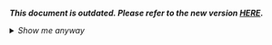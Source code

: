 _**This document is outdated. Please refer to the new version [HERE](https://github.com/oneworldmarket/idibu-api/blob/master/webservices/advert-management/advert-management-webservice.md).**_

<details>
 <summary><i>Show me anyway</i></summary>
	
<p>Method returns all adverts for client, you can use both POST and GET methods</p>
<h1 class="p1">Parameters</h1>
<table cellpadding="2" cellspacing="0" class="t1" width="1099.0">
	<thead>
		<tr>
			<th class="td1" scope="col" valign="middle">
				<p class="p1"><b>Parameter Name</b></p>
			</th>
			<th class="td2" scope="col" valign="middle">
				<p class="p1"><b>Required?</b></p>
			</th>
			<th class="td3" scope="col" valign="middle">
				<p class="p1"><b>Notes</b></p>
			</th>
		</tr>
	</thead>
	<tbody>
		<tr>
			<td class="td1" valign="middle">
				<p class="p2">offset</p>
			</td>
			<td class="td2" valign="middle">
				<p class="p2">No</p>
			</td>
			<td class="td3" valign="middle">
				<p class="p2">Numeric offset from where to fetch adverts; default is 0.</p>
			</td>
		</tr>
		<tr>
			<td class="td1" valign="middle">
				<p class="p2">count</p>
			</td>
			<td class="td2" valign="middle">
				<p class="p2">No</p>
			</td>
			<td class="td3" valign="middle">
				<p class="p2">Number of adverts to return in the response; default is 10, maximum is 100 (use multiple requests with offset to obtain higher amounts).</p>
			</td>
		</tr>
		<tr>
			<td class="td1" valign="middle">
				<p class="p2">from_date</p>
			</td>
			<td class="td2" valign="middle">
				<p class="p2">No</p>
			</td>
			<td class="td3" valign="middle">
				<p class="p2">Date at or after which adverts were posted; format: yyyy-mm-dd OR yyyy-mm-dd HH:MM:SS.</p>
			</td>
		</tr>
		<tr>
			<td class="td1" valign="middle">
				<p class="p2">to_date</p>
			</td>
			<td class="td2" valign="middle">
				<p class="p2">No</p>
			</td>
			<td class="td3" valign="middle">
				<p class="p2">Date at or before which adverts were posted; format: yyyy-mm-dd OR yyyy-mm-dd HH:MM:SS</p>
			</td>
		</tr>
		<tr>
			<td class="td1" valign="middle">
				<p class="p2">sender</p>
			</td>
			<td class="td2" valign="middle">
				<p class="p2">No</p>
			</td>
			<td class="td3" valign="middle">
				<p class="p2">Filter by sender id.</p>
			</td>
		</tr>
		<tr>
			<td class="td1" valign="middle">
				<p class="p2">board</p>
			</td>
			<td class="td2" valign="middle">
				<p class="p2">No</p>
			</td>
			<td class="td3" valign="middle">
				<p class="p2">Filter by job board id.</p>
			</td>
		</tr>
		<tr>
			<td class="td1" valign="middle">
				job-id</td>
			<td class="td2" valign="middle">
				No</td>
			<td class="td3" valign="middle">
				<p>Filter by job id; multiple allowed, comma separated.</p>
			</td>
		</tr>
		<tr>
			<td class="td1" valign="middle">
				<p class="p2">reference</p>
			</td>
			<td class="td2" valign="middle">
				<p class="p2">No</p>
			</td>
			<td class="td3" valign="middle">
				<p class="p2">Filter by Job Reference.</p>
			</td>
		</tr>
		<tr>
			<td class="td1" valign="middle">
				<p class="p2">title</p>
			</td>
			<td class="td2" valign="middle">
				<p class="p2">No</p>
			</td>
			<td class="td3" valign="middle">
				<p class="p2">TFilter by Job Title.</p>
			</td>
		</tr>
		<tr>
			<td class="td1" valign="middle">
				<p class="p2">title-or-reference</p>
			</td>
			<td class="td2" valign="middle">
				<p class="p2">No</p>
			</td>
			<td class="td3" valign="middle">
				<p class="p2">Filter by Job Title or Job Reference (the string can match either).</p>
			</td>
		</tr>
		<tr>
			<td class="td1" valign="middle">order</p>
			</td>
			<td class="td2" valign="middle">
				<p class="p2">No</p>
			</td>
			<td class="td3" valign="middle">
	<p class="p2"><code>date-asc</code> or <code>date-desc</code> options available</p>
			</td>
		</tr>
		<tr>
			<td class="td1" valign="middle">format</p>
			</td>
			<td class="td2" valign="middle">
				<p class="p2">No</p>
			</td>
			<td class="td3" valign="middle">
	<p class="p2">Possible values:<ul><li><code>count-jobs</code> - shows just the number of the jobs matching query criteria without any additional tags</li><li><code>details-live</code> - displays detailed info about each job's parameters</p>
			</td>
		</tr>
	</tbody>
</table>
<h1 class="p3">Example</h1>
<h2>Request</h2>
<pre><code>http://ws.idibu.com/ws/rest/v1/adverts/all/?hash=[your hash]&sender=529&offset=10&count=1&from_date=2011-09-14&to_date=2011-10-22</code></pre>
<h2>Response</h2>
<pre><code type="xml">
&lt;idibu generator=&quot;idibu&quot; version=&quot;1.0&quot;&gt;
    &lt;response&gt;
        &lt;adverts&gt;
            &lt;advert&gt;
                &lt;id&gt;103971&lt;/id&gt;
                &lt;creation_date&gt;2011-11-07 17:53:28&lt;/creation_date&gt;
                &lt;expiry_date&gt;2011-12-07 00:00:01&lt;/expiry_date&gt;
                &lt;sender&gt;
                    &lt;id&gt;524&lt;/id&gt;
                    &lt;firstname&gt;Alice&lt;/firstname&gt;
                    &lt;lastname&gt;Wonderland&lt;/lastname&gt;
                    &lt;email&gt;mail@example.com&lt;/email&gt;
                &lt;/sender&gt;
                &lt;job&gt;
                    &lt;id&gt;33029844&lt;/id&gt;&lt;title&gt;&lt;/title&gt;
                    &lt;reference&gt;IJHW020897&lt;/reference&gt;
                &lt;/job&gt;
                &lt;aptrack&gt;
                    &lt;total&gt;0&lt;/total&gt;
                    &lt;unread&gt;0&lt;/unread&gt;
                &lt;/aptrack&gt;
                &lt;posting&gt;
                    &lt;success&gt;8&lt;/success&gt;
                    &lt;update&gt;0&lt;/update&gt;
                    &lt;fail&gt;0&lt;/fail&gt;
                    &lt;pending&gt;0&lt;/pending&gt;
                    &lt;delete&gt;0&lt;/delete&gt;
                &lt;/posting&gt;
            &lt;/advert&gt;
            &lt;advert&gt;
                &lt;id&gt;103875&lt;/id&gt;
                &lt;creation_date&gt;2011-11-07 12:09:01&lt;/creation_date&gt;
                &lt;expiry_date&gt;2011-12-05 00:00:01&lt;/expiry_date&gt;
                &lt;sender&gt;
                    &lt;id&gt;924&lt;/id&gt;
                    &lt;firstname&gt;Mayra&lt;/firstname&gt;
                    &lt;lastname&gt;Maxwell&lt;/lastname&gt;
                    &lt;email&gt;mail@example.com&lt;/email&gt;
                &lt;/sender&gt;
                &lt;job&gt;
                    &lt;id&gt;33029813&lt;/id&gt;&lt;title&gt;&lt;/title&gt;
                    &lt;reference&gt;HVCW020878&lt;/reference&gt;
                &lt;/job&gt;
                &lt;aptrack&gt;
                    &lt;total&gt;25&lt;/total&gt;
                    &lt;unread&gt;25&lt;/unread&gt;
                &lt;/aptrack&gt;
                &lt;posting&gt;
                    &lt;success&gt;6&lt;/success&gt;
                    &lt;update&gt;0&lt;/update&gt;
                    &lt;fail&gt;0&lt;/fail&gt;
                    &lt;pending&gt;0&lt;/pending&gt;
                    &lt;delete&gt;0&lt;/delete&gt;
                &lt;/posting&gt;
            &lt;/advert&gt;
            &lt;advert&gt;
                &lt;id&gt;103834&lt;/id&gt;
                &lt;creation_date&gt;2011-11-07 11:28:02&lt;/creation_date&gt;
                &lt;expiry_date&gt;2011-11-30 00:00:01&lt;/expiry_date&gt;
                &lt;sender&gt;
                    &lt;id&gt;470&lt;/id&gt;
                    &lt;firstname&gt;Calene&lt;/firstname&gt;
                    &lt;lastname&gt;Cibrock&lt;/lastname&gt;
                    &lt;email&gt;mail@example.com&lt;/email&gt;
                &lt;/sender&gt;
                &lt;job&gt;
                    &lt;id&gt;33029634&lt;/id&gt;&lt;title&gt;&lt;/title&gt;
                    &lt;reference&gt;CHYW020122&lt;/reference&gt;
                &lt;/job&gt;
                &lt;aptrack&gt;
                    &lt;total&gt;12&lt;/total&gt;
                    &lt;unread&gt;12&lt;/unread&gt;
                &lt;/aptrack&gt;
                &lt;posting&gt;
                    &lt;success&gt;0&lt;/success&gt;
                    &lt;update&gt;0&lt;/update&gt;
                    &lt;fail&gt;0&lt;/fail&gt;
                    &lt;pending&gt;0&lt;/pending&gt;
                    &lt;delete&gt;7&lt;/delete&gt;
                &lt;/posting&gt;
            &lt;/advert&gt;
            &lt;advert&gt;
                &lt;id&gt;103832&lt;/id&gt;
                &lt;creation_date&gt;2011-11-07 11:26:02&lt;/creation_date&gt;
                &lt;expiry_date&gt;2011-12-05 00:00:01&lt;/expiry_date&gt;
                &lt;sender&gt;
                    &lt;id&gt;563&lt;/id&gt;
                    &lt;firstname&gt;Ahanna&lt;/firstname&gt;
                    &lt;lastname&gt;Dask&lt;/lastname&gt;
                    &lt;email&gt;mail@example.com&lt;/email&gt;
                &lt;/sender&gt;
                &lt;job&gt;
                    &lt;id&gt;33029600&lt;/id&gt;&lt;title&gt;&lt;/title&gt;
                    &lt;reference&gt;JMSW020861&lt;/reference&gt;
                &lt;/job&gt;
                &lt;aptrack&gt;
                    &lt;total&gt;23&lt;/total&gt;
                    &lt;unread&gt;23&lt;/unread&gt;
                &lt;/aptrack&gt;
                &lt;posting&gt;
                    &lt;success&gt;6&lt;/success&gt;
                    &lt;update&gt;0&lt;/update&gt;
                    &lt;fail&gt;0&lt;/fail&gt;
                    &lt;pending&gt;0&lt;/pending&gt;
                    &lt;delete&gt;6&lt;/delete&gt;
                &lt;/posting&gt;
            &lt;/advert&gt;
            &lt;advert&gt;
                &lt;id&gt;103767&lt;/id&gt;
                &lt;creation_date&gt;2011-11-04 17:39:02&lt;/creation_date&gt;
                &lt;expiry_date&gt;2011-12-02 00:00:01&lt;/expiry_date&gt;
                &lt;sender&gt;
                    &lt;id&gt;1194&lt;/id&gt;
                    &lt;firstname&gt;Rebecca&lt;/firstname&gt;
                    &lt;lastname&gt;Grim&lt;/lastname&gt;
                    &lt;email&gt;mail@example.com&lt;/email&gt;
                &lt;/sender&gt;
                &lt;job&gt;
                    &lt;id&gt;33029799&lt;/id&gt;&lt;title&gt;&lt;/title&gt;
                    &lt;reference&gt;BEXW020895&lt;/reference&gt;
                &lt;/job&gt;
                &lt;aptrack&gt;
                    &lt;total&gt;26&lt;/total&gt;
                    &lt;unread&gt;26&lt;/unread&gt;
                &lt;/aptrack&gt;
                &lt;posting&gt;
                    &lt;success&gt;7&lt;/success&gt;
                    &lt;update&gt;0&lt;/update&gt;
                    &lt;fail&gt;0&lt;/fail&gt;
                    &lt;pending&gt;0&lt;/pending&gt;
                    &lt;delete&gt;0&lt;/delete&gt;
                &lt;/posting&gt;
            &lt;/advert&gt;
            &lt;advert&gt;
                &lt;id&gt;103764&lt;/id&gt;
                &lt;creation_date&gt;2011-11-04 17:34:19&lt;/creation_date&gt;
                &lt;expiry_date&gt;2011-12-02 00:00:01&lt;/expiry_date&gt;
                &lt;sender&gt;
                    &lt;id&gt;1194&lt;/id&gt;
                    &lt;firstname&gt;Rebecca&lt;/firstname&gt;
                    &lt;lastname&gt;Grim&lt;/lastname&gt;
                    &lt;email&gt;mail@example.com&lt;/email&gt;
                &lt;/sender&gt;
                &lt;job&gt;
                    &lt;id&gt;33029798&lt;/id&gt;&lt;title&gt;&lt;/title&gt;
                    &lt;reference&gt;BEXW020894&lt;/reference&gt;
                &lt;/job&gt;
                &lt;aptrack&gt;
                    &lt;total&gt;62&lt;/total&gt;
                    &lt;unread&gt;62&lt;/unread&gt;
                &lt;/aptrack&gt;
                &lt;posting&gt;
                    &lt;success&gt;7&lt;/success&gt;
                    &lt;update&gt;0&lt;/update&gt;
                    &lt;fail&gt;0&lt;/fail&gt;
                    &lt;pending&gt;0&lt;/pending&gt;
                    &lt;delete&gt;0&lt;/delete&gt;
                &lt;/posting&gt;
            &lt;/advert&gt;
            &lt;advert&gt;
                &lt;id&gt;103742&lt;/id&gt;
                &lt;creation_date&gt;2011-11-04 16:36:30&lt;/creation_date&gt;
                &lt;expiry_date&gt;2011-12-02 00:00:01&lt;/expiry_date&gt;
                &lt;sender&gt;
                    &lt;id&gt;468&lt;/id&gt;
                    &lt;firstname&gt;Errinaya &lt;/firstname&gt;
                    &lt;lastname&gt;Badek&lt;/lastname&gt;
                    &lt;email&gt;mail@example.com&lt;/email&gt;
                &lt;/sender&gt;
                &lt;job&gt;
                    &lt;id&gt;33029794&lt;/id&gt;&lt;title&gt;&lt;/title&gt;
                    &lt;reference&gt;MCDW020742&lt;/reference&gt;
                &lt;/job&gt;
                &lt;aptrack&gt;
                    &lt;total&gt;6&lt;/total&gt;
                    &lt;unread&gt;6&lt;/unread&gt;
                &lt;/aptrack&gt;
                &lt;posting&gt;
                    &lt;success&gt;6&lt;/success&gt;
                    &lt;update&gt;0&lt;/update&gt;
                    &lt;fail&gt;1&lt;/fail&gt;
                    &lt;pending&gt;0&lt;/pending&gt;
                    &lt;delete&gt;0&lt;/delete&gt;
                &lt;/posting&gt;
            &lt;/advert&gt;
            &lt;advert&gt;
                &lt;id&gt;103739&lt;/id&gt;
                &lt;creation_date&gt;2011-11-04 16:33:09&lt;/creation_date&gt;
                &lt;expiry_date&gt;2011-11-25 00:00:01&lt;/expiry_date&gt;
                &lt;sender&gt;
                    &lt;id&gt;468&lt;/id&gt;
                    &lt;firstname&gt;Errinaya &lt;/firstname&gt;
                    &lt;lastname&gt;Badek&lt;/lastname&gt;
                    &lt;email&gt;mail@example.com&lt;/email&gt;
                &lt;/sender&gt;
                &lt;job&gt;
                    &lt;id&gt;33029519&lt;/id&gt;&lt;title&gt;&lt;/title&gt;
                    &lt;reference&gt;MCDW020742&lt;/reference&gt;
                &lt;/job&gt;
                &lt;aptrack&gt;
                    &lt;total&gt;12&lt;/total&gt;
                    &lt;unread&gt;12&lt;/unread&gt;
                &lt;/aptrack&gt;
                &lt;posting&gt;
                    &lt;success&gt;0&lt;/success&gt;
                    &lt;update&gt;0&lt;/update&gt;
                    &lt;fail&gt;0&lt;/fail&gt;
                    &lt;pending&gt;0&lt;/pending&gt;
                    &lt;delete&gt;7&lt;/delete&gt;
                &lt;/posting&gt;
            &lt;/advert&gt;
            &lt;advert&gt;
                &lt;id&gt;103738&lt;/id&gt;
                &lt;creation_date&gt;2011-11-04 16:32:22&lt;/creation_date&gt;
                &lt;expiry_date&gt;2011-12-02 00:00:01&lt;/expiry_date&gt;
                &lt;sender&gt;
                    &lt;id&gt;468&lt;/id&gt;
                    &lt;firstname&gt;Errinaya &lt;/firstname&gt;
                    &lt;lastname&gt;Badek&lt;/lastname&gt;
                    &lt;email&gt;mail@example.com&lt;/email&gt;
                &lt;/sender&gt;
                &lt;job&gt;
                    &lt;id&gt;33029793&lt;/id&gt;&lt;title&gt;&lt;/title&gt;
                    &lt;reference&gt;MCDW020787&lt;/reference&gt;
                &lt;/job&gt;
                &lt;aptrack&gt;
                    &lt;total&gt;8&lt;/total&gt;
                    &lt;unread&gt;8&lt;/unread&gt;
                &lt;/aptrack&gt;
                &lt;posting&gt;
                    &lt;success&gt;6&lt;/success&gt;
                    &lt;update&gt;0&lt;/update&gt;
                    &lt;fail&gt;1&lt;/fail&gt;
                    &lt;pending&gt;0&lt;/pending&gt;
                    &lt;delete&gt;0&lt;/delete&gt;
                &lt;/posting&gt;
            &lt;/advert&gt;
            &lt;advert&gt;
                &lt;id&gt;103734&lt;/id&gt;
                &lt;creation_date&gt;2011-11-04 16:31:01&lt;/creation_date&gt;
                &lt;expiry_date&gt;2011-11-25 00:00:01&lt;/expiry_date&gt;
                &lt;sender&gt;
                    &lt;id&gt;468&lt;/id&gt;
                    &lt;firstname&gt;Errinaya &lt;/firstname&gt;
                    &lt;lastname&gt;Badek&lt;/lastname&gt;
                    &lt;email&gt;mail@example.com&lt;/email&gt;
                &lt;/sender&gt;
                &lt;job&gt;
                    &lt;id&gt;33029521&lt;/id&gt;&lt;title&gt;&lt;/title&gt;
                    &lt;reference&gt;MCDW020787&lt;/reference&gt;
                &lt;/job&gt;
                &lt;aptrack&gt;
                    &lt;total&gt;8&lt;/total&gt;
                    &lt;unread&gt;8&lt;/unread&gt;
                &lt;/aptrack&gt;
                &lt;posting&gt;
                    &lt;success&gt;0&lt;/success&gt;
                    &lt;update&gt;0&lt;/update&gt;
                    &lt;fail&gt;0&lt;/fail&gt;
                    &lt;pending&gt;0&lt;/pending&gt;
                    &lt;delete&gt;7&lt;/delete&gt;
                &lt;/posting&gt;
            &lt;/advert&gt;
        &lt;/adverts&gt;
        &lt;total&gt;1590&lt;/total&gt;
    &lt;/response&gt;
    &lt;status&gt;success&lt;/status&gt;
&lt;/idibu&gt;
</code></pre>

</details>
